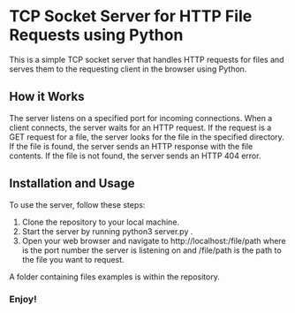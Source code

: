# TCP Socket Server for HTTP File Requests using Python
This is a simple TCP socket server that handles HTTP requests for files and serves them to the requesting client in the browser using Python.

## How it Works
The server listens on a specified port for incoming connections. When a client connects, the server waits for an HTTP request. If the request is a GET request for a file, the server looks for the file in the specified directory. If the file is found, the server sends an HTTP response with the file contents. If the file is not found, the server sends an HTTP 404 error.

## Installation and Usage
To use the server, follow these steps:  
1. Clone the repository to your local machine.  
2. Start the server by running python3 server.py <port>.  
3. Open your web browser and navigate to http://localhost:<port>/file/path where <port> is the port number the server is listening on and /file/path is the path to the file you want to request.  

A folder containing files examples is within the repository.

### Enjoy!
